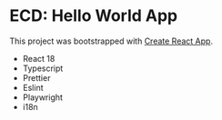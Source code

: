 # ECD: Hello World App

This project was bootstrapped with [Create React App](https://github.com/facebook/create-react-app).

<ul>
    <li>React 18</li>
    <li>Typescript</li>
    <li>Prettier</li>
    <li>Eslint</li>
    <li>Playwright</li>
    <li>i18n</li>
</ul>
